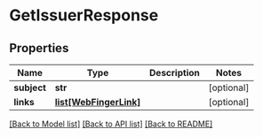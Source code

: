 # GetIssuerResponse

## Properties
Name | Type | Description | Notes
------------ | ------------- | ------------- | -------------
**subject** | **str** |  | [optional] 
**links** | [**list[WebFingerLink]**](WebFingerLink.md) |  | [optional] 

[[Back to Model list]](../README.md#documentation-for-models) [[Back to API list]](../README.md#documentation-for-api-endpoints) [[Back to README]](../README.md)

